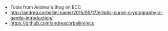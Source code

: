 
* Tools from Andrea's Blog on ECC
* http://andrea.corbellini.name/2015/05/17/elliptic-curve-cryptography-a-gentle-introduction/
* https://github.com/andreacorbellini/ecc
